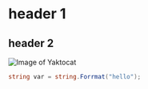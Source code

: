 # header 1
## header 2

![Image of Yaktocat](https://octodex.github.com/images/yaktocat.png)

``` c#
string var = string.Forrmat("hello");
```
